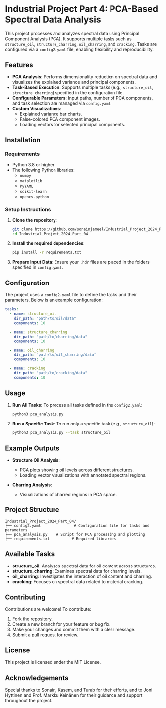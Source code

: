 
# Industrial Project Part 4: PCA-Based Spectral Data Analysis

This project processes and analyzes spectral data using Principal Component Analysis (PCA). It supports multiple tasks such as `structure_oil`, `structure_charring`, `oil_charring`, and `cracking`. Tasks are configured via a `config2.yaml` file, enabling flexibility and reproducibility.

## Features

- **PCA Analysis**: Performs dimensionality reduction on spectral data and visualizes the explained variance and principal components.
- **Task-Based Execution**: Supports multiple tasks (e.g., `structure_oil`, `structure_charring`) specified in the configuration file.
- **Configurable Parameters**: Input paths, number of PCA components, and task selection are managed via `config.yaml`.
- **Custom Visualizations**:
  - Explained variance bar charts.
  - False-colored PCA component images.
  - Loading vectors for selected principal components.

## Installation

### Requirements

- Python 3.8 or higher
- The following Python libraries:
  - `numpy`
  - `matplotlib`
  - `PyYAML`
  - `scikit-learn`
  - `opencv-python`

### Setup Instructions

1. **Clone the repository**:
   ```bash
   git clone https://github.com/sonainjameel/Industrial_Project_2024_Part_04.git
   cd Industrial_Project_2024_Part_04
   ```

2. **Install the required dependencies**:
   ```bash
   pip install -r requirements.txt
   ```

3. **Prepare Input Data**: Ensure your `.hdr` files are placed in the folders specified in `config.yaml`.

## Configuration

The project uses a `config2.yaml` file to define the tasks and their parameters. Below is an example configuration:

```yaml
tasks:
  - name: structure_oil
    dir_path: "path/to/oil/data"
    components: 10

  - name: structure_charring
    dir_path: "path/to/charring/data"
    components: 10

  - name: oil_charring
    dir_path: "path/to/oil_charring/data"
    components: 10

  - name: cracking
    dir_path: "path/to/cracking/data"
    components: 10
```

## Usage

1. **Run All Tasks**:
   To process all tasks defined in the `config2.yaml`:
   ```bash
   python3 pca_analysis.py
   ```

2. **Run a Specific Task**:
   To run only a specific task (e.g., `structure_oil`):
   ```bash
   python3 pca_analysis.py --task structure_oil
   ```

## Example Outputs

- **Structure Oil Analysis**:
  - PCA plots showing oil levels across different structures.
  - Loading vector visualizations with annotated spectral regions.

- **Charring Analysis**:
  - Visualizations of charred regions in PCA space.

## Project Structure

```
Industrial_Project_2024_Part_04/
├── config2.yaml               # Configuration file for tasks and parameters
├── pca_analysis.py    # Script for PCA processing and plotting
├── requirements.txt          # Required libraries
```

## Available Tasks

- **structure_oil**: Analyzes spectral data for oil content across structures.
- **structure_charring**: Examines spectral data for charring levels.
- **oil_charring**: Investigates the interaction of oil content and charring.
- **cracking**: Focuses on spectral data related to material cracking.

## Contributing

Contributions are welcome! To contribute:

1. Fork the repository.
2. Create a new branch for your feature or bug fix.
3. Make your changes and commit them with a clear message.
4. Submit a pull request for review.

## License

This project is licensed under the MIT License.

## Acknowledgements

Special thanks to Sonain, Kasem, and Turab for their efforts, and to Joni Hyttinen and Prof. Markku Keinänen for their guidance and support throughout the project.
